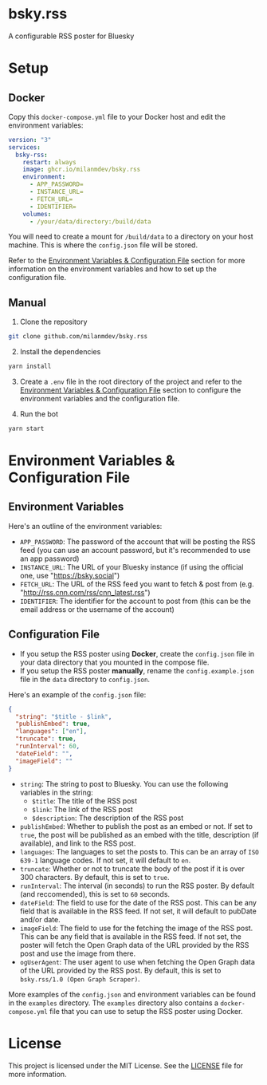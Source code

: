 # bsky.rss

A configurable RSS poster for Bluesky

# Setup

## Docker

Copy this `docker-compose.yml` file to your Docker host and edit the environment variables:

```yml
version: "3"
services:
  bsky-rss:
    restart: always
    image: ghcr.io/milanmdev/bsky.rss
    environment:
      - APP_PASSWORD=
      - INSTANCE_URL=
      - FETCH_URL=
      - IDENTIFIER=
    volumes:
      - /your/data/directory:/build/data
```

You will need to create a mount for `/build/data` to a directory on your host machine. This is where the `config.json` file will be stored.

Refer to the [Environment Variables & Configuration File](#environment-variables--configuration-file) section for more information on the environment variables and how to set up the configuration file.

## Manual

1. Clone the repository

```bash
git clone github.com/milanmdev/bsky.rss
```

2. Install the dependencies

```bash
yarn install
```

3. Create a `.env` file in the root directory of the project and refer to the [Environment Variables & Configuration File](#environment-variables--configuration-file) section to configure the environment variables and the configuration file.

4. Run the bot

```bash
yarn start
```

# Environment Variables & Configuration File

## Environment Variables

Here's an outline of the environment variables:

- `APP_PASSWORD`: The password of the account that will be posting the RSS feed (you can use an account password, but it's recommended to use an app password)
- `INSTANCE_URL`: The URL of your Bluesky instance (if using the official one, use "https://bsky.social")
- `FETCH_URL`: The URL of the RSS feed you want to fetch & post from (e.g. "http://rss.cnn.com/rss/cnn_latest.rss")
- `IDENTIFIER`: The identifier for the account to post from (this can be the email address or the username of the account)

## Configuration File

- If you setup the RSS poster using **Docker**, create the `config.json` file in your data directory that you mounted in the compose file.
- If you setup the RSS poster **manually**, rename the `config.example.json` file in the `data` directory to `config.json`.

Here's an example of the `config.json` file:

```json
{
  "string": "$title - $link",
  "publishEmbed": true,
  "languages": ["en"],
  "truncate": true,
  "runInterval": 60,
  "dateField": "",
  "imageField": ""
}
```

- `string`: The string to post to Bluesky. You can use the following variables in the string:
  - `$title`: The title of the RSS post
  - `$link`: The link of the RSS post
  - `$description`: The description of the RSS post
- `publishEmbed`: Whether to publish the post as an embed or not. If set to `true`, the post will be published as an embed with the title, description (if available), and link to the RSS post.
- `languages`: The languages to set the posts to. This can be an array of `ISO 639-1` language codes. If not set, it will default to `en`.
- `truncate`: Whether or not to truncate the body of the post if it is over 300 characters. By default, this is set to `true`.
- `runInterval`: The interval (in seconds) to run the RSS poster. By default (and reccomended), this is set to `60` seconds.
- `dateField`: The field to use for the date of the RSS post. This can be any field that is available in the RSS feed. If not set, it will default to pubDate and/or date.
- `imageField`: The field to use for the fetching the image of the RSS post. This can be any field that is available in the RSS feed. If not set, the poster will fetch the Open Graph data of the URL provided by the RSS post and use the image from there.
- `ogUserAgent`: The user agent to use when fetching the Open Graph data of the URL provided by the RSS post. By default, this is set to `bsky.rss/1.0 (Open Graph Scraper)`. 

More examples of the `config.json` and environment variables can be found in the `examples` directory. The `examples` directory also contains a `docker-compose.yml` file that you can use to setup the RSS poster using Docker.

# License

This project is licensed under the MIT License. See the [LICENSE](LICENSE) file for more information.
